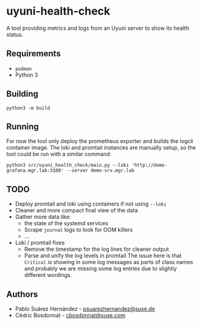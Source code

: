 # uyuni-health-check

A tool providing metrics and logs from an Uyuni server to show its health status.

## Requirements

* `podman`
* Python 3

## Building

    python3 -m build

##  Running

For now the tool only deploy the prometheus exporter and builds the logcli container image.
The loki and promtail instances are manually setup, so the tool could be run with a similar command:

    python3 src/uyuni_health_check/main.py --loki 'http://demo-grafana.mgr.lab:3100' --server demo-srv.mgr.lab

## TODO

* Deploy promtail and loki using containers if not using `--loki`
* Cleaner and more compact final view of the data
* Gather more data like:
  * the state of the systemd services
  * Scrape `journal` logs to look for OOM killers
  * ...
* Loki / promtail fixes
  * Remove the timestamp for the log lines for cleaner output
  * Parse and unify the log levels in promtail
    The issue here is that `Critical` is showing in some log messages as parts of class names and probably we are missing some log entries due to slightly different wordings.

## Authors

- Pablo Suárez Hernández - <psuarezhernandez@suse.de>
- Cédric Bosdonnat - <cbosdonnat@suse.com>
